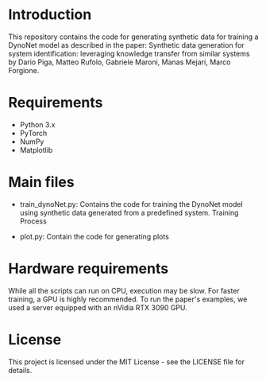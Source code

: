 # Introduction

This repository contains the code for generating synthetic data for training a DynoNet model as described in the paper: Synthetic data generation for system identification: leveraging knowledge transfer from similar systems by Dario Piga, Matteo Rufolo, Gabriele Maroni, Manas Mejari, Marco Forgione.

# Requirements

*   Python 3.x
*   PyTorch
*   NumPy
*   Matplotlib


# Main files

* train_dynoNet.py: Contains the code for training the DynoNet model using synthetic data generated from a predefined system.
Training Process

* plot.py: Contain the code for generating plots

# Hardware requirements

While all the scripts can run on CPU, execution may be slow. For faster training, a GPU is highly recommended.
To run the paper's examples, we used a server equipped with an nVidia RTX 3090 GPU.

# License

This project is licensed under the MIT License - see the LICENSE file for details.
